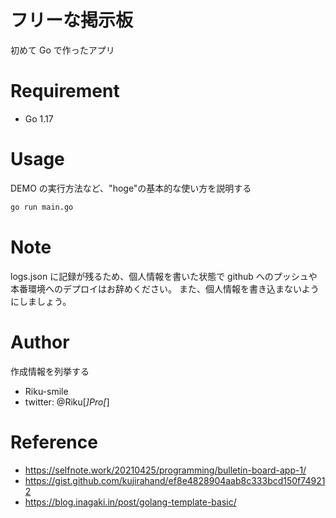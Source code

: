 # フリーな掲示板

初めて Go で作ったアプリ

# Requirement

- Go 1.17

# Usage

DEMO の実行方法など、"hoge"の基本的な使い方を説明する

```bash
go run main.go
```

# Note

logs.json に記録が残るため、個人情報を書いた状態で github へのプッシュや本番環境へのデプロイはお辞めください。
また、個人情報を書き込まないようにしましょう。

# Author

作成情報を列挙する

- Riku-smile
- twitter: @Riku[_]Pro[_]

# Reference

- https://selfnote.work/20210425/programming/bulletin-board-app-1/
- https://gist.github.com/kujirahand/ef8e4828904aab8c333bcd150f749212
- https://blog.inagaki.in/post/golang-template-basic/
